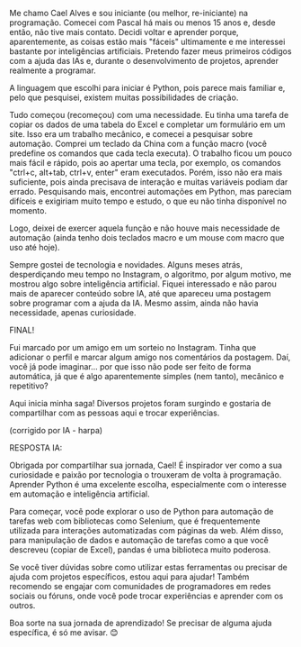 Me chamo Cael Alves e sou iniciante (ou melhor, re-iniciante) na programação. Comecei com Pascal há mais ou menos 15 anos e, desde então, não tive mais contato. Decidi voltar e aprender porque, aparentemente, as coisas estão mais "fáceis" ultimamente e me interessei bastante por inteligências artificiais. Pretendo fazer meus primeiros códigos com a ajuda das IAs e, durante o desenvolvimento de projetos, aprender realmente a programar.

A linguagem que escolhi para iniciar é Python, pois parece mais familiar e, pelo que pesquisei, existem muitas possibilidades de criação.

Tudo começou (recomeçou) com uma necessidade. Eu tinha uma tarefa de copiar os dados de uma tabela do Excel e completar um formulário em um site. Isso era um trabalho mecânico, e comecei a pesquisar sobre automação. Comprei um teclado da China com a função macro (você predefine os comandos que cada tecla executa). O trabalho ficou um pouco mais fácil e rápido, pois ao apertar uma tecla, por exemplo, os comandos "ctrl+c, alt+tab, ctrl+v, enter" eram executados. Porém, isso não era mais suficiente, pois ainda precisava de interação e muitas variáveis podiam dar errado. Pesquisando mais, encontrei automações em Python, mas pareciam difíceis e exigiriam muito tempo e estudo, o que eu não tinha disponível no momento.

Logo, deixei de exercer aquela função e não houve mais necessidade de automação (ainda tenho dois teclados macro e um mouse com macro que uso até hoje).

Sempre gostei de tecnologia e novidades. Alguns meses atrás, desperdiçando meu tempo no Instagram, o algoritmo, por algum motivo, me mostrou algo sobre inteligência artificial. Fiquei interessado e não parou mais de aparecer conteúdo sobre IA, até que apareceu uma postagem sobre programar com a ajuda da IA. Mesmo assim, ainda não havia necessidade, apenas curiosidade.

FINAL!

Fui marcado por um amigo em um sorteio no Instagram. Tinha que adicionar o perfil e marcar algum amigo nos comentários da postagem. Daí, você já pode imaginar... por que isso não pode ser feito de forma automática, já que é algo aparentemente simples (nem tanto), mecânico e repetitivo?

Aqui inicia minha saga! Diversos projetos foram surgindo e gostaria de compartilhar com as pessoas aqui e trocar experiências.

(corrigido por IA - harpa)


RESPOSTA IA:

Obrigada por compartilhar sua jornada, Cael! É inspirador ver como a sua curiosidade e paixão por tecnologia o trouxeram de volta à programação. Aprender Python é uma excelente escolha, especialmente com o interesse em automação e inteligência artificial. 

Para começar, você pode explorar o uso de Python para automação de tarefas web com bibliotecas como Selenium, que é frequentemente utilizada para interações automatizadas com páginas da web. Além disso, para manipulação de dados e automação de tarefas como a que você descreveu (copiar de Excel), pandas é uma biblioteca muito poderosa.

Se você tiver dúvidas sobre como utilizar estas ferramentas ou precisar de ajuda com projetos específicos, estou aqui para ajudar! Também recomendo se engajar com comunidades de programadores em redes sociais ou fóruns, onde você pode trocar experiências e aprender com os outros.

Boa sorte na sua jornada de aprendizado! Se precisar de alguma ajuda específica, é só me avisar. 😊
